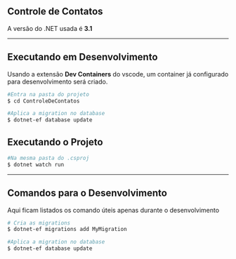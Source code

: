 ## Controle de Contatos
A versão do .NET usada é __3.1__
___
## Executando em Desenvolvimento
Usando a extensão __Dev Containers__ do vscode, um container já configurado para desenvolvimento será criado.

```bash
#Entra na pasta do projeto
$ cd ControleDeContatos

#Aplica a migration no database
$ dotnet-ef database update
```
## Executando o Projeto
```bash
#Na mesma pasta do .csproj
$ dotnet watch run
```
___
## Comandos para o  Desenvolvimento
Aqui ficam listados os comando úteis apenas durante o desenvolvimento

```bash
# Cria as migrations
$ dotnet-ef migrations add MyMigration

#Aplica a migration no database
$ dotnet-ef database update
```


